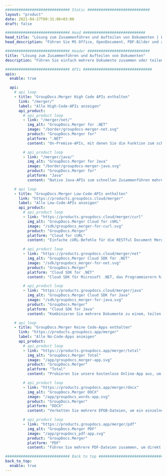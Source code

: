 ```yaml
---
############################# Static ############################
layout: "product"
date: 2021-04-27T09:31:06+03:00
draft: false

############################# Head ############################
head_title: "Lösung zum Zusammenführen und Aufteilen von Dokumenten | Lokale APIs und kostenlose App"
head_description: "Führen Sie MS Office, OpenDocument, PDF-Bilder und andere Dateiformate mit der On-Premise-Lösung zusammen und teilen Sie sie auf oder verwenden Sie die Online Document Merger & Splitter App."

############################# Header ############################
title: "Lösung zum Zusammenführen und Aufteilen von Dokumenten"
description: "Führen Sie einfach mehrere Dokumente zusammen oder teilen Sie Microsoft Office-, OpenOffice-, PDF- und andere Dokumente in Seiten auf."

############################# APIs ###############################
apis:
  enable: true

  api:
    # api loop
    - title: "GroupDocs.Merger High Code APIs enthalten"
      link: "/merger/"
      label: "Alle High-Code-APIs anzeigen"
      api_product:
        # api_product loop
        - link: "/merger/net/"
          img_alt: "GroupDocs.Merger for .NET"
          image: "/border/groupdocs-merger-net.svg"
          product: "GroupDocs.Merger for"
          platform: ".NET"
          content: "On-Premise-APIs, mit denen Sie die Funktion zum schnellen Teilen und Zusammenführen mehrerer Dokumente in Ihren .NET-basierten Anwendungen implementieren können."

        # api_product loop
        - link: "/merger/java/"
          img_alt: "GroupDocs.Merger for Java"
          image: "/border/groupdocs-merger-java.svg"
          product: "GroupDocs.Merger for"
          platform: "Java"
          content: "Native Java-APIs zum schnellen Zusammenführen mehrerer Dokumente oder Aufteilen beliebiger Dokumente in Seiten innerhalb Ihrer Java-basierten Anwendungen."

    # api loop
    - title: "GroupDocs.Merger Low-Code-APIs enthalten"
      link: "https://products.groupdocs.cloud/merger"
      label: "Alle Low-Code-APIs anzeigen"
      api_product:
        # api_product loop
        - link: "https://products.groupdocs.cloud/merger/curl"
          img_alt: "GroupDocs.Merger Cloud for cURL"
          image: "/sdk/groupdocs_merger-for-curl.svg"
          product: "GroupDocs.Merger"
          platform: "Cloud for cURL"
          content: "Einfache cURL-Befehle für die RESTful Document Merger Cloud API zum Zusammenführen und Aufteilen von Dokumenten in einer Vielzahl unterstützter gängiger Dokumentformate."

        # api_product loop
        - link: "https://products.groupdocs.cloud/merger/net"
          img_alt: "GroupDocs.Merger Cloud SDK for .NET"
          image: "/sdk/groupdocs_merger-for-net.svg"
          product: "GroupDocs.Merger"
          platform: "Cloud SDK for .NET"
          content: "Cloud SDK für Microsoft .NET, das Programmierern hilft, Funktionen zum schnellen Zusammenführen und Aufteilen mehrerer Dokumente in ihren .NET-basierten Anwendungen zu implementieren."

        # api_product loop
        - link: "https://products.groupdocs.cloud/merger/java"
          img_alt: "GroupDocs.Merger Cloud SDK for Java"
          image: "/sdk/groupdocs_merger-for-java.svg"
          product: "GroupDocs.Merger"
          platform: "Cloud SDK for Java"
          content: "Kombinieren Sie mehrere Dokumente zu einem, teilen Sie jedes Dokument in mehrere auf, ordnen Sie die Seiten neu an, ersetzen oder ändern Sie die Seitenausrichtung in Ihren Java-Anwendungen."

    # api loop
    - title: "GroupDocs.Merger Keine Code-Apps enthalten"
      link: "https://products.groupdocs.app/merger"
      label: "Alle No-Code-Apps anzeigen"
      api_product:
        # api_product loop
        - link: "https://products.groupdocs.app/merger/total"
          img_alt: "GroupDocs.Merger Total"
          image: "/app/groupdocs_merger-app.svg"
          product: "GroupDocs.Merger"
          platform: "Total"
          content: "Probieren Sie unsere kostenlose Online-App aus, um mehr als 30 Dateitypen zu verketten, ohne Ihren bevorzugten Webbrowser zu verlassen."

        # api_product loop
        - link: "https://products.groupdocs.app/merger/docx"
          img_alt: "GroupDocs.Merger DOCX"
          image: "/app/groupdocs_words-app.svg"
          product: "GroupDocs.Merger"
          platform: "DOCX"
          content: "Verketten Sie mehrere EPUB-Dateien, um ein einzelnes Dokument zu erstellen."

        # api_product loop
        - link: "https://products.groupdocs.app/merger/pdf"
          img_alt: "GroupDocs.Merger PDF"
          image: "/app/groupdocs_pdf-app.svg"
          product: "GroupDocs.Merger"
          platform: "PDF"
          content: "Führen Sie mehrere PDF-Dateien zusammen, um direkt im Webbrowser ein einziges Dokument zu erstellen."

############################# Back to top ###############################
back_to_top:
  enable: true
---
```

